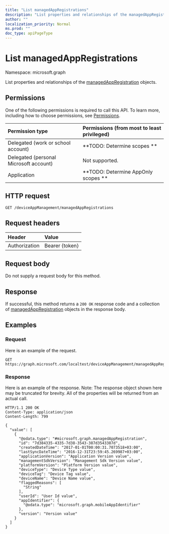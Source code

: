 ```yaml
---
title: "List managedAppRegistrations"
description: "List properties and relationships of the managedAppRegistration objects."
author: ""
localization_priority: Normal
ms.prod: ""
doc_type: apiPageType
---
```


# List managedAppRegistrations

Namespace: microsoft.graph

List properties and relationships of the [managedAppRegistration](../resources/managedappregistration.md) objects.

## Permissions
One of the following permissions is required to call this API. To learn more, including how to choose permissions, see [Permissions](/concepts/permissions-reference.md).

|Permission type|Permissions (from most to least privileged)|
|:---|:---|
|Delegated (work or school account)|**TODO: Determine scopes **|
|Delegated (personal Microsoft account)|Not supported.|
|Application|**TODO: Determine AppOnly scopes **|

## HTTP request
<!-- {
  "blockType": "ignored"
}
-->
``` http
GET /deviceAppManagement/managedAppRegistrations
```

## Request headers
|Header|Value|
|:---|:---|
|Authorization|Bearer {token}|

## Request body
Do not supply a request body for this method.

## Response
If successful, this method returns a `200 OK` response code and a collection of [managedAppRegistration](../resources/managedappregistration.md) objects in the response body.

## Examples

### Request
Here is an example of the request.
<!-- {
  "blockType": "request",
  "name": "get_managedappregistration"
}
-->
``` http
GET https://graph.microsoft.com/localtest/deviceAppManagement/managedAppRegistrations
```

### Response
Here is an example of the response. Note: The response object shown here may be truncated for brevity. All of the properties will be returned from an actual call.
<!-- {
  "blockType": "response",
  "truncated": true,
  "@odata.type": "collection(microsoft.graph.managedappregistration)"
}
-->
``` http
HTTP/1.1 200 OK
Content-Type: application/json
Content-Length: 799

{
  "value": [
    {
      "@odata.type": "#microsoft.graph.managedAppRegistration",
      "id": "7d384335-4335-7d38-3543-387d3543387d",
      "createdDateTime": "2017-01-01T00:00:31.7073518+03:00",
      "lastSyncDateTime": "2016-12-31T23:59:45.269987+03:00",
      "applicationVersion": "Application Version value",
      "managementSdkVersion": "Management Sdk Version value",
      "platformVersion": "Platform Version value",
      "deviceType": "Device Type value",
      "deviceTag": "Device Tag value",
      "deviceName": "Device Name value",
      "flaggedReasons": [
        "String"
      ],
      "userId": "User Id value",
      "appIdentifier": {
        "@odata.type": "microsoft.graph.mobileAppIdentifier"
      },
      "version": "Version value"
    }
  ]
}
```

